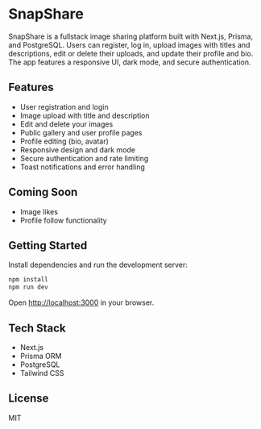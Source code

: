 # SnapShare

SnapShare is a fullstack image sharing platform built with Next.js, Prisma, and PostgreSQL. Users can register, log in, upload images with titles and descriptions, edit or delete their uploads, and update their profile and bio. The app features a responsive UI, dark mode, and secure authentication.

## Features

- User registration and login
- Image upload with title and description
- Edit and delete your images
- Public gallery and user profile pages
- Profile editing (bio, avatar)
- Responsive design and dark mode
- Secure authentication and rate limiting
- Toast notifications and error handling

## Coming Soon

- Image likes
- Profile follow functionality

## Getting Started

Install dependencies and run the development server:

```bash
npm install
npm run dev
```

Open [http://localhost:3000](http://localhost:3000) in your browser.

## Tech Stack

- Next.js
- Prisma ORM
- PostgreSQL
- Tailwind CSS

## License

MIT
